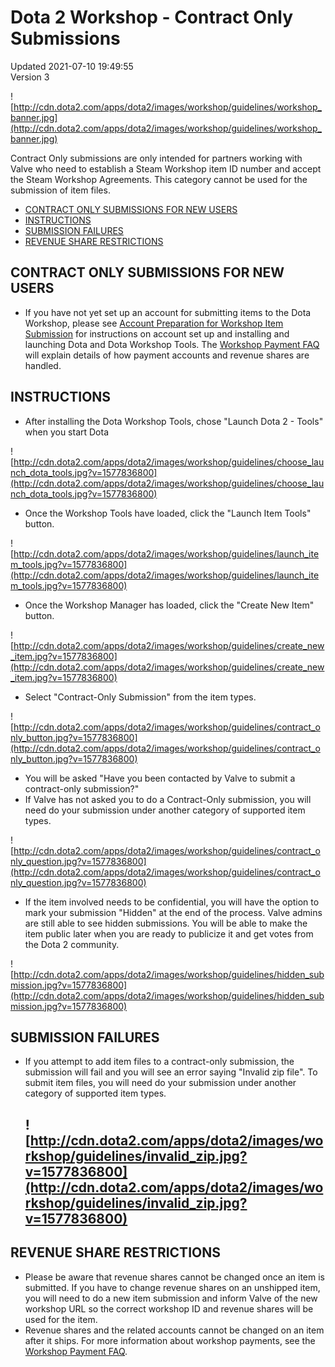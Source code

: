 # Dota 2 Workshop - Contract Only Submissions
Updated 2021-07-10 19:49:55  
Version 3  

![http://cdn.dota2.com/apps/dota2/images/workshop/guidelines/workshop_banner.jpg](http://cdn.dota2.com/apps/dota2/images/workshop/guidelines/workshop_banner.jpg)  
  
Contract Only submissions are only intended for partners working with Valve who need to establish a Steam Workshop item ID number and accept the Steam Workshop Agreements. This category cannot be used for the submission of item files.  
  
* [CONTRACT ONLY SUBMISSIONS FOR NEW USERS](#newusers)
* [INSTRUCTIONS](#instructions)
* [SUBMISSION FAILURES](#failures)
* [REVENUE SHARE RESTRICTIONS](#revenuerestrictions)
  
  
  
  
## CONTRACT ONLY SUBMISSIONS FOR NEW USERS
* If you have not yet set up an account for submitting items to the Dota Workshop, please see [Account Preparation for Workshop Item Submission](https://support.steampowered.com/kb/8860-WOSX-7503/dota-2-account-preparation-for-workshop-item-submission) for instructions on account set up and installing and launching Dota and Dota Workshop Tools. The [Workshop Payment FAQ](http://steamcommunity.com/workshop/workshoppaymentinfofaq) will explain details of how payment accounts and revenue shares are handled.
  
  
  
  
## INSTRUCTIONS
* After installing the Dota Workshop Tools, chose "Launch Dota 2 - Tools" when you start Dota
  
  
![http://cdn.dota2.com/apps/dota2/images/workshop/guidelines/choose_launch_dota_tools.jpg?v=1577836800](http://cdn.dota2.com/apps/dota2/images/workshop/guidelines/choose_launch_dota_tools.jpg?v=1577836800)  
  
* Once the Workshop Tools have loaded, click the "Launch Item Tools" button.
  
  
![http://cdn.dota2.com/apps/dota2/images/workshop/guidelines/launch_item_tools.jpg?v=1577836800](http://cdn.dota2.com/apps/dota2/images/workshop/guidelines/launch_item_tools.jpg?v=1577836800)  
  
* Once the Workshop Manager has loaded, click the "Create New Item" button.
  
  
![http://cdn.dota2.com/apps/dota2/images/workshop/guidelines/create_new_item.jpg?v=1577836800](http://cdn.dota2.com/apps/dota2/images/workshop/guidelines/create_new_item.jpg?v=1577836800)  
  
* Select "Contract-Only Submission" from the item types.
  
  
![http://cdn.dota2.com/apps/dota2/images/workshop/guidelines/contract_only_button.jpg?v=1577836800](http://cdn.dota2.com/apps/dota2/images/workshop/guidelines/contract_only_button.jpg?v=1577836800)  
  
* You will be asked "Have you been contacted by Valve to submit a contract-only submission?"
*  If Valve has not asked you to do a Contract-Only submission, you will need do your submission under another category of supported item types.
  
  
![http://cdn.dota2.com/apps/dota2/images/workshop/guidelines/contract_only_question.jpg?v=1577836800](http://cdn.dota2.com/apps/dota2/images/workshop/guidelines/contract_only_question.jpg?v=1577836800)  
  
* If the item involved needs to be confidential, you will have the option to mark your submission "Hidden" at the end of the process. Valve admins are still able to see hidden submissions. You will be able to make the item public later when you are ready to publicize it and get votes from the Dota 2 community.
  
  
![http://cdn.dota2.com/apps/dota2/images/workshop/guidelines/hidden_submission.jpg?v=1577836800](http://cdn.dota2.com/apps/dota2/images/workshop/guidelines/hidden_submission.jpg?v=1577836800)  
  
  
  
## SUBMISSION FAILURES
* If you attempt to add item files to a contract-only submission, the submission will fail and you will see an error saying "Invalid zip file". To submit item files, you will need do your submission under another category of supported item types.
  ## ![http://cdn.dota2.com/apps/dota2/images/workshop/guidelines/invalid_zip.jpg?v=1577836800](http://cdn.dota2.com/apps/dota2/images/workshop/guidelines/invalid_zip.jpg?v=1577836800)
  
  
## REVENUE SHARE RESTRICTIONS
* Please be aware that revenue shares cannot be changed once an item is submitted. If you have to change revenue shares on an unshipped item, you will need to do a new item submission and inform Valve of the new workshop URL so the correct workshop ID and revenue shares will be used for the item.
* Revenue shares and the related accounts cannot be changed on an item after it ships. For more information about workshop payments, see the [Workshop Payment FAQ](http://steamcommunity.com/workshop/workshoppaymentinfofaq).